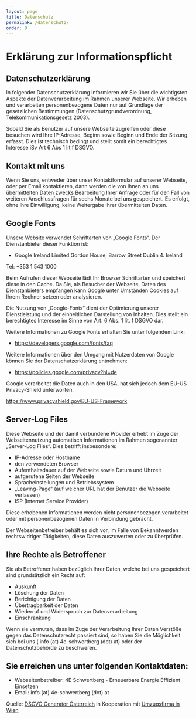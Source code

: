 ```yaml
---
layout: page
title: Datenschutz
permalink: /datenschutz/
order: 9
---
```

# Erklärung zur Informationspflicht

## Datenschutzerklärung

In folgender Datenschutzerklärung informieren wir Sie über die wichtigsten Aspekte der Datenverarbeitung im Rahmen unserer Webseite. Wir erheben und verarbeiten personenbezogene Daten nur auf Grundlage der gesetzlichen Bestimmungen (Datenschutzgrundverordnung, Telekommunikationsgesetz 2003).

Sobald Sie als Benutzer auf unsere Webseite zugreifen oder diese besuchen wird Ihre IP-Adresse, Beginn sowie Beginn und Ende der Sitzung erfasst. Dies ist technisch bedingt und stellt somit ein berechtigtes Interesse iSv Art 6 Abs 1 lit f DSGVO.


## Kontakt mit uns

Wenn Sie uns, entweder über unser Kontaktformular auf unserer Webseite, oder per Email kontaktieren, dann werden die von Ihnen an uns übermittelten Daten zwecks Bearbeitung Ihrer Anfrage oder für den Fall von weiteren Anschlussfragen für sechs Monate bei uns gespeichert. Es erfolgt, ohne Ihre Einwilligung, keine Weitergabe Ihrer übermittelten Daten.


## Google Fonts

Unsere Website verwendet Schriftarten von „Google Fonts“. Der Dienstanbieter dieser Funktion ist:

* Google Ireland Limited Gordon House, Barrow Street Dublin 4. Ireland

Tel: +353 1 543 1000

Beim Aufrufen dieser Webseite lädt Ihr Browser Schriftarten und speichert diese in den Cache. Da Sie, als Besucher der Webseite, Daten des Dienstanbieters empfangen kann Google unter Umständen Cookies auf Ihrem Rechner setzen oder analysieren.

Die Nutzung von „Google-Fonts“ dient der Optimierung unserer Dienstleistung und der einheitlichen Darstellung von Inhalten. Dies stellt ein berechtigtes Interesse im Sinne von Art. 6 Abs. 1 lit. f DSGVO dar.

Weitere Informationen zu Google Fonts erhalten Sie unter folgendem Link:

* https://developers.google.com/fonts/faq

Weitere Informationen über den Umgang mit Nutzerdaten von Google können Sie der Datenschutzerklärung entnehmen:

* https://policies.google.com/privacy?hl=de

Google verarbeitet die Daten auch in den USA, hat sich jedoch dem
EU-US Privacy-Shield unterworfen.

https://www.privacyshield.gov/EU-US-Framework


## Server-Log Files

Diese Webseite und der damit verbundene Provider erhebt im Zuge der Webseitennutzung automatisch Informationen im Rahmen sogenannter „Server-Log Files“. Dies betrifft insbesondere:

* IP-Adresse oder Hostname
* den verwendeten Browser
* Aufenthaltsdauer auf der Webseite sowie Datum und Uhrzeit
* aufgerufene Seiten der Webseite
* Spracheinstellungen und Betriebssystem
* „Leaving-Page“ (auf welcher URL hat der Benutzer die Webseite verlassen)
* ISP (Internet Service Provider)

Diese erhobenen Informationen werden nicht personenbezogen verarbeitet oder mit personenbezogenen Daten in Verbindung gebracht.

Der Webseitenbetreiber behält es sich vor, im Falle von Bekanntwerden rechtswidriger Tätigkeiten, diese Daten auszuwerten oder zu überprüfen.


## Ihre Rechte als Betroffener

Sie als Betroffener haben bezüglich Ihrer Daten, welche bei uns gespeichert sind grundsätzlich ein Recht auf:

* Auskunft
* Löschung der Daten
* Berichtigung der Daten
* Übertragbarkeit der Daten
* Wiederruf und Widerspruch zur Datenverarbeitung
* Einschränkung

Wenn sie vermuten, dass im Zuge der Verarbeitung Ihrer Daten Verstöße gegen das Datenschutzrecht passiert sind, so haben Sie die Möglichkeit sich bei uns ( info (at) 4e-schwertberg (dot) at) oder der Datenschutzbehörde zu beschweren.


## Sie erreichen uns unter folgenden Kontaktdaten:

* Webseitenbetreiber: 4E Schwertberg - Erneuerbare Energie Effizient Einsetzen
* Email: info (at) 4e-schwertberg (dot) at

Quelle: [DSGVO Generator Österreich](https://www.rechtstexte-generator.at/dsgvo-generator-oesterreich/) in Kooperation mit [Umzugsfirma in Wien](https://deine-umzugsfirma.at/)
